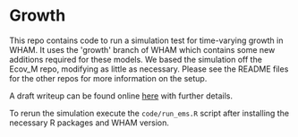 # Growth

This repo contains code to run a simulation test for time-varying growth in WHAM. It uses the 'growth' branch of WHAM which contains some new additions required for these models. We based the simulation off the Ecov_M repo, modifying as little as necessary. Please see the README files for the other repos for more information on the setup. 

A draft writeup can be found online [here](https://docs.google.com/document/d/1RXnyJqSyxeWxtkjTQ1H-HrqfZ2PwO7qB/edit) with further details.

To rerun the simulation execute the `code/run_ems.R` script after installing the necessary R packages and WHAM version.


